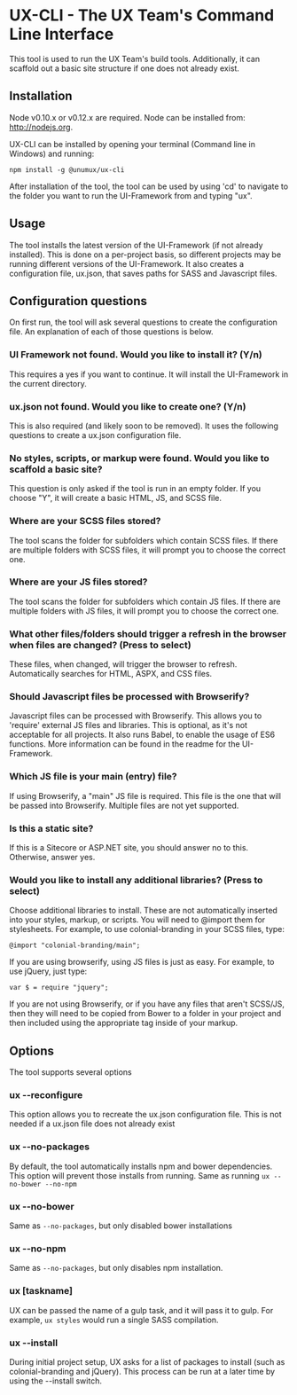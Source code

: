 # UX-CLI - The UX Team's Command Line Interface

This tool is used to run the UX Team's build tools. Additionally, it can scaffold out a basic site structure if one does not already exist.

## Installation

Node v0.10.x or v0.12.x are required. Node can be installed from: http://nodejs.org.

UX-CLI can be installed by opening your terminal (Command line in Windows) and running:

```
npm install -g @unumux/ux-cli
```

After installation of the tool, the tool can be used by using 'cd' to navigate to the folder you want to run the UI-Framework from and typing "ux".


## Usage

The tool installs the latest version of the UI-Framework (if not already installed). This is done on a per-project basis, so different projects may be running different versions of the UI-Framework. It also creates a configuration file, ux.json, that saves paths for SASS and Javascript files.

## Configuration questions

On first run, the tool will ask several questions to create the configuration file. An explanation of each of those questions is below.

### UI Framework not found. Would you like to install it? (Y/n)

This requires a yes if you want to continue. It will install the UI-Framework in the current directory.

### ux.json not found. Would you like to create one? (Y/n)

This is also required (and likely soon to be removed). It uses the following questions to create a ux.json configuration file.

### No styles, scripts, or markup were found. Would you like to scaffold a basic site?

This question is only asked if the tool is run in an empty folder. If you choose "Y", it will create a basic HTML, JS, and SCSS file.

### Where are your SCSS files stored?

The tool scans the folder for subfolders which contain SCSS files. If there are multiple folders with SCSS files, it will prompt you to choose the correct one.

### Where are your JS files stored?

The tool scans the folder for subfolders which contain JS files. If there are multiple folders with JS files, it will prompt you to choose the correct one.

### What other files/folders should trigger a refresh in the browser when files are changed? (Press <space> to select)

These files, when changed, will trigger the browser to refresh. Automatically searches for HTML, ASPX, and CSS files.

### Should Javascript files be processed with Browserify?

Javascript files can be processed with Browserify. This allows you to 'require' external JS files and libraries. This is optional, as it's not acceptable for all projects. It also runs Babel, to enable the usage of ES6 functions. More information can be found in the readme for the UI-Framework.

### Which JS file is your main (entry) file?

If using Browserify, a "main" JS file is required. This file is the one that will be passed into Browserify. Multiple files are not yet supported.

### Is this a static site?

If this is a Sitecore or ASP.NET site, you should answer no to this. Otherwise, answer yes.

### Would you like to install any additional libraries? (Press <space> to select)

Choose additional libraries to install. These are not automatically inserted into your styles, markup, or scripts. You will need to @import them for stylesheets. For example, to use colonial-branding in your SCSS files, type:

```
@import "colonial-branding/main";
```

If you are using browserify, using JS files is just as easy. For example, to use jQuery, just type:

```
var $ = require "jquery";
```

If you are not using Browserify, or if you have any files that aren't SCSS/JS, then they will need to be copied from Bower to a folder in your project and then included using the appropriate tag inside of your markup.

## Options

The tool supports several options

### ux --reconfigure

This option allows you to recreate the ux.json configuration file. This is not needed if a ux.json file does not already exist


### ux --no-packages

By default, the tool automatically installs npm and bower dependencies. This option will prevent those installs from running. Same as running `ux --no-bower --no-npm`


### ux --no-bower

Same as `--no-packages`, but only disabled bower installations

### ux --no-npm

Same as `--no-packages`, but only disables npm installation.

### ux [taskname]

UX can be passed the name of a gulp task, and it will pass it to gulp. For example, `ux styles` would run a single SASS compilation.

### ux --install

During initial project setup, UX asks for a list of packages to install (such as colonial-branding and jQuery). This process can be run at a later time by using the --install switch.

